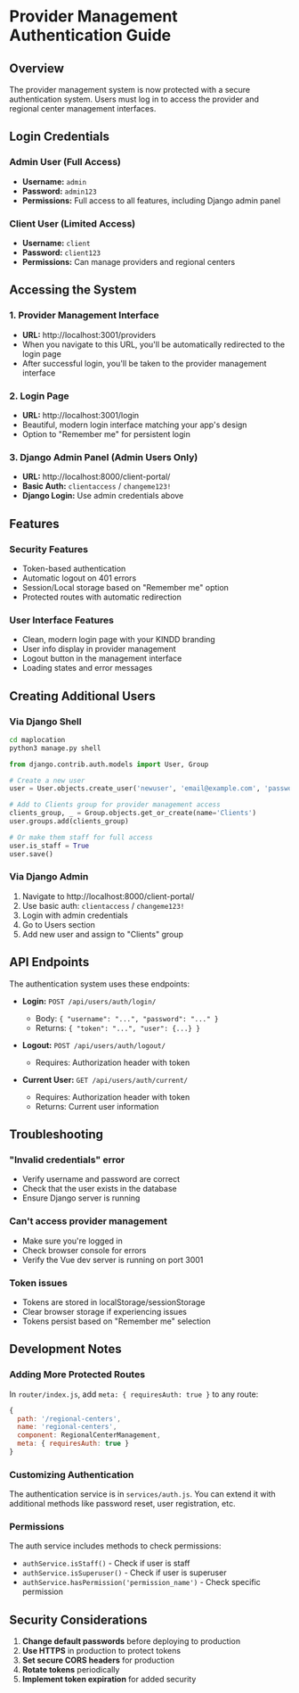 # Provider Management Authentication Guide

## Overview

The provider management system is now protected with a secure authentication system. Users must log in to access the provider and regional center management interfaces.

## Login Credentials

### Admin User (Full Access)
- **Username:** `admin`
- **Password:** `admin123`
- **Permissions:** Full access to all features, including Django admin panel

### Client User (Limited Access)
- **Username:** `client`
- **Password:** `client123`
- **Permissions:** Can manage providers and regional centers

## Accessing the System

### 1. Provider Management Interface
- **URL:** http://localhost:3001/providers
- When you navigate to this URL, you'll be automatically redirected to the login page
- After successful login, you'll be taken to the provider management interface

### 2. Login Page
- **URL:** http://localhost:3001/login
- Beautiful, modern login interface matching your app's design
- Option to "Remember me" for persistent login

### 3. Django Admin Panel (Admin Users Only)
- **URL:** http://localhost:8000/client-portal/
- **Basic Auth:** `clientaccess` / `changeme123!`
- **Django Login:** Use admin credentials above

## Features

### Security Features
- Token-based authentication
- Automatic logout on 401 errors
- Session/Local storage based on "Remember me" option
- Protected routes with automatic redirection

### User Interface Features
- Clean, modern login page with your KINDD branding
- User info display in provider management
- Logout button in the management interface
- Loading states and error messages

## Creating Additional Users

### Via Django Shell
```bash
cd maplocation
python3 manage.py shell
```

```python
from django.contrib.auth.models import User, Group

# Create a new user
user = User.objects.create_user('newuser', 'email@example.com', 'password123')

# Add to Clients group for provider management access
clients_group, _ = Group.objects.get_or_create(name='Clients')
user.groups.add(clients_group)

# Or make them staff for full access
user.is_staff = True
user.save()
```

### Via Django Admin
1. Navigate to http://localhost:8000/client-portal/
2. Use basic auth: `clientaccess` / `changeme123!`
3. Login with admin credentials
4. Go to Users section
5. Add new user and assign to "Clients" group

## API Endpoints

The authentication system uses these endpoints:

- **Login:** `POST /api/users/auth/login/`
  - Body: `{ "username": "...", "password": "..." }`
  - Returns: `{ "token": "...", "user": {...} }`

- **Logout:** `POST /api/users/auth/logout/`
  - Requires: Authorization header with token

- **Current User:** `GET /api/users/auth/current/`
  - Requires: Authorization header with token
  - Returns: Current user information

## Troubleshooting

### "Invalid credentials" error
- Verify username and password are correct
- Check that the user exists in the database
- Ensure Django server is running

### Can't access provider management
- Make sure you're logged in
- Check browser console for errors
- Verify the Vue dev server is running on port 3001

### Token issues
- Tokens are stored in localStorage/sessionStorage
- Clear browser storage if experiencing issues
- Tokens persist based on "Remember me" selection

## Development Notes

### Adding More Protected Routes

In `router/index.js`, add `meta: { requiresAuth: true }` to any route:

```javascript
{
  path: '/regional-centers',
  name: 'regional-centers',
  component: RegionalCenterManagement,
  meta: { requiresAuth: true }
}
```

### Customizing Authentication

The authentication service is in `services/auth.js`. You can extend it with additional methods like password reset, user registration, etc.

### Permissions

The auth service includes methods to check permissions:
- `authService.isStaff()` - Check if user is staff
- `authService.isSuperuser()` - Check if user is superuser
- `authService.hasPermission('permission_name')` - Check specific permission

## Security Considerations

1. **Change default passwords** before deploying to production
2. **Use HTTPS** in production to protect tokens
3. **Set secure CORS headers** for production
4. **Rotate tokens** periodically
5. **Implement token expiration** for added security
